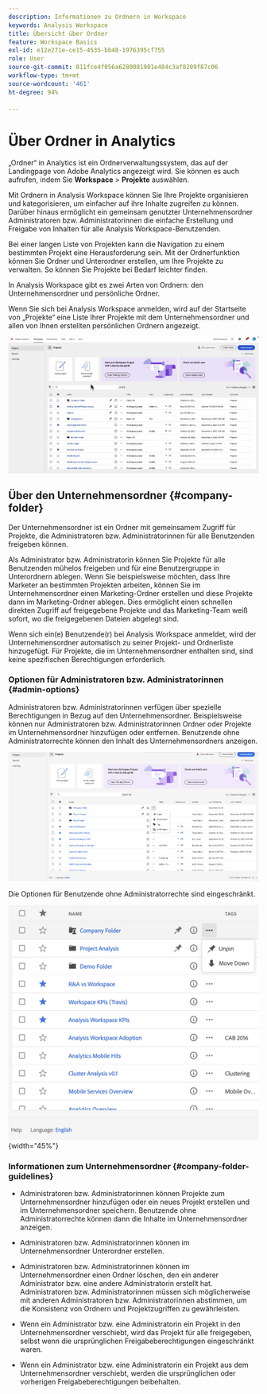 ```yaml
---
description: Informationen zu Ordnern in Workspace
keywords: Analysis Workspace
title: Übersicht über Ordner
feature: Workspace Basics
exl-id: e12e271e-ce15-4535-bb48-1976395cf755
role: User
source-git-commit: 811fce4f056a6280081901e484c3af8209f87c06
workflow-type: tm+mt
source-wordcount: '461'
ht-degree: 94%

---
```


# Über Ordner in Analytics

„Ordner“ in Analytics ist ein Ordnerverwaltungssystem, das auf der Landingpage von Adobe Analytics angezeigt wird. Sie können es auch aufrufen, indem Sie **Workspace** > **Projekte** auswählen.

Mit Ordnern in Analysis Workspace können Sie Ihre Projekte organisieren und kategorisieren, um einfacher auf ihre Inhalte zugreifen zu können. Darüber hinaus ermöglicht ein gemeinsam genutzter Unternehmensordner Administratoren bzw. Administratorinnen die einfache Erstellung und Freigabe von Inhalten für alle Analysis Workspace-Benutzenden.

Bei einer langen Liste von Projekten kann die Navigation zu einem bestimmten Projekt eine Herausforderung sein. Mit der Ordnerfunktion können Sie Ordner und Unterordner erstellen, um Ihre Projekte zu verwalten. So können Sie Projekte bei Bedarf leichter finden.

In Analysis Workspace gibt es zwei Arten von Ordnern: den Unternehmensordner und persönliche Ordner.

Wenn Sie sich bei Analysis Workspace anmelden, wird auf der Startseite von „Projekte“ eine Liste Ihrer Projekte mit dem Unternehmensordner und allen von Ihnen erstellten persönlichen Ordnern angezeigt.

![Projekt-Startseite, auf der Ihre Projekte und der Ordner Firma aufgelistet sind.](/help/analysis-workspace/build-workspace-project/assets/landing-page2.png)

## Über den Unternehmensordner {#company-folder}

Der Unternehmensordner ist ein Ordner mit gemeinsamem Zugriff für Projekte, die Administratoren bzw. Administratorinnen für alle Benutzenden freigeben können.

Als Administrator bzw. Administratorin können Sie Projekte für alle Benutzenden mühelos freigeben und für eine Benutzergruppe in Unterordnern ablegen. Wenn Sie beispielsweise möchten, dass Ihre Marketer an bestimmten Projekten arbeiten, können Sie im Unternehmensordner einen Marketing-Ordner erstellen und diese Projekte dann im Marketing-Ordner ablegen. Dies ermöglicht einen schnellen direkten Zugriff auf freigegebene Projekte und das Marketing-Team weiß sofort, wo die freigegebenen Dateien abgelegt sind.

Wenn sich ein(e) Benutzende(r) bei Analysis Workspace anmeldet, wird der Unternehmensordner automatisch zu seiner Projekt- und Ordnerliste hinzugefügt. Für Projekte, die im Unternehmensordner enthalten sind, sind keine spezifischen Berechtigungen erforderlich.


### Optionen für Administratoren bzw. Administratorinnen {#admin-options}

Administratoren bzw. Administratorinnen verfügen über spezielle Berechtigungen in Bezug auf den Unternehmensordner. Beispielsweise können nur Administratoren bzw. Administratorinnen Ordner oder Projekte im Unternehmensordner hinzufügen oder entfernen. Benutzende ohne Administratorrechte können den Inhalt des Unternehmensordners anzeigen.

![Auf der Seite &quot;Projekte&quot;werden die Admin-Optionen angezeigt.](/help/analysis-workspace/build-workspace-project/assets/admin-options.png)

Die Optionen für Benutzende ohne Administratorrechte sind eingeschränkt.

![Auf der Seite &quot;Projekte&quot;werden die Optionen für Ordner ohne Administratorrechte angezeigt.](/help/analysis-workspace/build-workspace-project/assets/non-admin-folder-options.png){width="45%"}

### Informationen zum Unternehmensordner {#company-folder-guidelines}

- Administratoren bzw. Administratorinnen können Projekte zum Unternehmensordner hinzufügen oder ein neues Projekt erstellen und im Unternehmensordner speichern. Benutzende ohne Administratorrechte können dann die Inhalte im Unternehmensordner anzeigen.

- Administratoren bzw. Administratorinnen können im Unternehmensordner Unterordner erstellen.

- Administratoren bzw. Administratorinnen können im Unternehmensordner einen Ordner löschen, den ein anderer Administrator bzw. eine andere Administratorin erstellt hat. Administratoren bzw. Administratorinnen müssen sich möglicherweise mit anderen Administratoren bzw. Administratorinnen abstimmen, um die Konsistenz von Ordnern und Projektzugriffen zu gewährleisten.

- Wenn ein Administrator bzw. eine Administratorin ein Projekt in den Unternehmensordner verschiebt, wird das Projekt für alle freigegeben, selbst wenn die ursprünglichen Freigabeberechtigungen eingeschränkt waren.

- Wenn ein Administrator bzw. eine Administratorin ein Projekt aus dem Unternehmensordner verschiebt, werden die ursprünglichen oder vorherigen Freigabeberechtigungen beibehalten.
